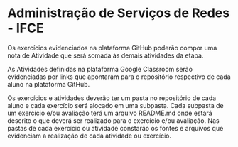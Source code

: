 # Administração de Serviços de Redes - IFCE

Os exercícios evidenciados na plataforma GitHub poderão compor uma nota de Atividade que será somada às demais atividades da etapa.
  
As Atividades definidas na plataforma Google Classroom serão evidenciadas por links que apontaram para o repositório respectivo de cada aluno na plataforma GitHub.

Os exercícios e atividades deverão ter um pasta no repositório de cada aluno e cada exercício será alocado em uma subpasta. Cada subpasta de um exercício e/ou avaliação terá um arquivo README.md onde estará descrito o que deverá ser realizado para o exercício e/ou avaliação. Nas pastas de cada exercício ou atividade constarão os fontes e arquivos que evidenciam a realização de cada atividade ou exercício.

 
